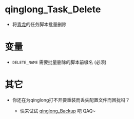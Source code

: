 # qinglong_Task_Delete

- 将[青龙](https://github.com/whyour/qinglong)的任务脚本批量删除

# 变量

  - `DELETE_NAME` 需要批量删除的脚本前缀名 (必须)

# 其它

  - 你还在为qinglong打不开要重装而丢失配置文件而困扰吗？

     - 快来试试 [qinglong_Backup](https://github.com/Ukenn2112/qinglong_Backup) 吧 QAQ~
